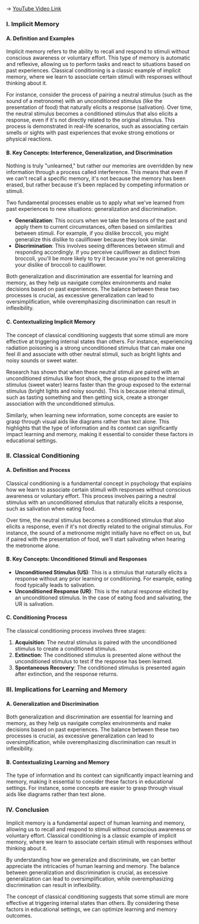 -> [YouTube Video Link](https://www.youtube.com/watch?v=8uP7WuvdqLY&list=PLWoagukcejEzsUVWwxBZzRnxFtQydsFSQ&index=9&pp=iAQB)

### I. Implicit Memory
#### A. Definition and Examples

Implicit memory refers to the ability to recall and respond to stimuli without conscious awareness or voluntary effort. This type of memory is automatic and reflexive, allowing us to perform tasks and react to situations based on past experiences. Classical conditioning is a classic example of implicit memory, where we learn to associate certain stimuli with responses without thinking about it.

For instance, consider the process of pairing a neutral stimulus (such as the sound of a metronome) with an unconditioned stimulus (like the presentation of food) that naturally elicits a response (salivation). Over time, the neutral stimulus becomes a conditioned stimulus that also elicits a response, even if it's not directly related to the original stimulus. This process is demonstrated in real-life scenarios, such as associating certain smells or sights with past experiences that evoke strong emotions or physical reactions.

#### B. Key Concepts: Interference, Generalization, and Discrimination

Nothing is truly "unlearned," but rather our memories are overridden by new information through a process called interference. This means that even if we can't recall a specific memory, it's not because the memory has been erased, but rather because it's been replaced by competing information or stimuli.

Two fundamental processes enable us to apply what we've learned from past experiences to new situations: generalization and discrimination.

*   **Generalization**: This occurs when we take the lessons of the past and apply them to current circumstances, often based on similarities between stimuli. For example, if you dislike broccoli, you might generalize this dislike to cauliflower because they look similar.
*   **Discrimination**: This involves seeing differences between stimuli and responding accordingly. If you perceive cauliflower as distinct from broccoli, you'll be more likely to try it because you're not generalizing your dislike of broccoli to cauliflower.

Both generalization and discrimination are essential for learning and memory, as they help us navigate complex environments and make decisions based on past experiences. The balance between these two processes is crucial, as excessive generalization can lead to oversimplification, while overemphasizing discrimination can result in inflexibility.

#### C. Contextualizing Implicit Memory

The concept of classical conditioning suggests that some stimuli are more effective at triggering internal states than others. For instance, experiencing radiation poisoning is a strong unconditioned stimulus that can make one feel ill and associate with other neutral stimuli, such as bright lights and noisy sounds or sweet water.

Research has shown that when these neutral stimuli are paired with an unconditioned stimulus like foot shock, the group exposed to the internal stimulus (sweet water) learns faster than the group exposed to the external stimulus (bright lights and noisy sounds). This is because internal stimuli, such as tasting something and then getting sick, create a stronger association with the unconditioned stimulus.

Similarly, when learning new information, some concepts are easier to grasp through visual aids like diagrams rather than text alone. This highlights that the type of information and its context can significantly impact learning and memory, making it essential to consider these factors in educational settings.

### II. Classical Conditioning
#### A. Definition and Process

Classical conditioning is a fundamental concept in psychology that explains how we learn to associate certain stimuli with responses without conscious awareness or voluntary effort. This process involves pairing a neutral stimulus with an unconditioned stimulus that naturally elicits a response, such as salivation when eating food.

Over time, the neutral stimulus becomes a conditioned stimulus that also elicits a response, even if it's not directly related to the original stimulus. For instance, the sound of a metronome might initially have no effect on us, but if paired with the presentation of food, we'll start salivating when hearing the metronome alone.

#### B. Key Concepts: Unconditioned Stimuli and Responses

*   **Unconditioned Stimulus (US)**: This is a stimulus that naturally elicits a response without any prior learning or conditioning. For example, eating food typically leads to salivation.
*   **Unconditioned Response (UR)**: This is the natural response elicited by an unconditioned stimulus. In the case of eating food and salivating, the UR is salivation.

#### C. Conditioning Process

The classical conditioning process involves three stages:

1.  **Acquisition**: The neutral stimulus is paired with the unconditioned stimulus to create a conditioned stimulus.
2.  **Extinction**: The conditioned stimulus is presented alone without the unconditioned stimulus to test if the response has been learned.
3.  **Spontaneous Recovery**: The conditioned stimulus is presented again after extinction, and the response returns.

### III. Implications for Learning and Memory
#### A. Generalization and Discrimination

Both generalization and discrimination are essential for learning and memory, as they help us navigate complex environments and make decisions based on past experiences. The balance between these two processes is crucial, as excessive generalization can lead to oversimplification, while overemphasizing discrimination can result in inflexibility.

#### B. Contextualizing Learning and Memory

The type of information and its context can significantly impact learning and memory, making it essential to consider these factors in educational settings. For instance, some concepts are easier to grasp through visual aids like diagrams rather than text alone.

### IV. Conclusion
Implicit memory is a fundamental aspect of human learning and memory, allowing us to recall and respond to stimuli without conscious awareness or voluntary effort. Classical conditioning is a classic example of implicit memory, where we learn to associate certain stimuli with responses without thinking about it.

By understanding how we generalize and discriminate, we can better appreciate the intricacies of human learning and memory. The balance between generalization and discrimination is crucial, as excessive generalization can lead to oversimplification, while overemphasizing discrimination can result in inflexibility.

The concept of classical conditioning suggests that some stimuli are more effective at triggering internal states than others. By considering these factors in educational settings, we can optimize learning and memory outcomes.